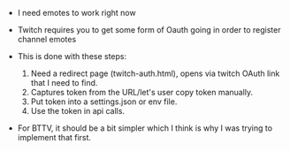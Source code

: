 - I need emotes to work right now
- Twitch requires you to get some form of Oauth going in order to register channel emotes
- This is done with these steps:
    1. Need a redirect page (twitch-auth.html), opens via twitch OAuth link that I need to find.
    2. Captures token from the URL/let's user copy token manually.
    3. Put token into a settings.json or env file.
    4. Use the token in api calls.

- For BTTV, it should be a bit simpler which I think is why I was trying to implement that first. 